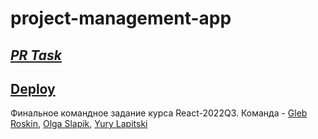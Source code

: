 # project-management-app
*[PR Task](https://github.com/Yura703/project-management-app/pull/1)*
-----------------------------------------
**[Deploy](https://rss-pm.netlify.app/)**
------------------------------------------------------
Финальное командное задание курса React-2022Q3.
Команда - [Gleb Roskin](https://github.com/rincewizz), [Olga Slapik](https://github.com/Ol4ik88), [Yury Lapitski](https://github.com/yura703)
